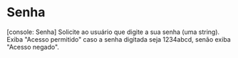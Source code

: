 # Senha
[console: Senha] Solicite ao usuário que digite a sua senha (uma string). Exiba "Acesso permitido" caso a senha digitada seja 1234abcd, senão exiba "Acesso negado".
